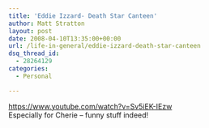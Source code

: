 ```yaml
---
title: 'Eddie Izzard- Death Star Canteen'
author: Matt Stratton
layout: post
date: 2008-04-10T13:35:00+00:00
url: /life-in-general/eddie-izzard-death-star-canteen
dsq_thread_id:
  - 28264129
categories:
  - Personal

---
```

https://www.youtube.com/watch?v=Sv5iEK-IEzw  
Especially for Cherie &#8211; funny stuff indeed!